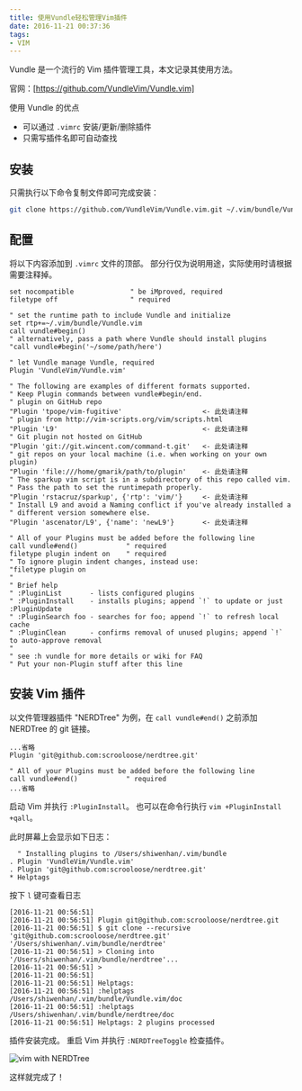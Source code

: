 ```yaml
---
title: 使用Vundle轻松管理Vim插件
date: 2016-11-21 00:37:36
tags:
- VIM
---
```

Vundle 是一个流行的 Vim 插件管理工具，本文记录其使用方法。

官网：[https://github.com/VundleVim/Vundle.vim]

使用 Vundle 的优点

- 可以通过 `.vimrc` 安装/更新/删除插件
- 只需写插件名即可自动查找

## 安装

只需执行以下命令复制文件即可完成安装：

```Bash
git clone https://github.com/VundleVim/Vundle.vim.git ~/.vim/bundle/Vundle.vim
```

## 配置

将以下内容添加到 `.vimrc` 文件的顶部。
部分行仅为说明用途，实际使用时请根据需要注释掉。

```.vimrc
set nocompatible              " be iMproved, required
filetype off                  " required

" set the runtime path to include Vundle and initialize
set rtp+=~/.vim/bundle/Vundle.vim
call vundle#begin()
" alternatively, pass a path where Vundle should install plugins
"call vundle#begin('~/some/path/here')

" let Vundle manage Vundle, required
Plugin 'VundleVim/Vundle.vim'

" The following are examples of different formats supported.
" Keep Plugin commands between vundle#begin/end.
" plugin on GitHub repo
"Plugin 'tpope/vim-fugitive'                    <- 此处请注释
" plugin from http://vim-scripts.org/vim/scripts.html
"Plugin 'L9'                                    <- 此处请注释
" Git plugin not hosted on GitHub
"Plugin 'git://git.wincent.com/command-t.git'   <- 此处请注释
" git repos on your local machine (i.e. when working on your own plugin)
"Plugin 'file:///home/gmarik/path/to/plugin'    <- 此处请注释
" The sparkup vim script is in a subdirectory of this repo called vim.
" Pass the path to set the runtimepath properly.
"Plugin 'rstacruz/sparkup', {'rtp': 'vim/'}     <- 此处请注释
" Install L9 and avoid a Naming conflict if you've already installed a
" different version somewhere else.
"Plugin 'ascenator/L9', {'name': 'newL9'}       <- 此处请注释

" All of your Plugins must be added before the following line
call vundle#end()            " required
filetype plugin indent on    " required
" To ignore plugin indent changes, instead use:
"filetype plugin on
"
" Brief help
" :PluginList       - lists configured plugins
" :PluginInstall    - installs plugins; append `!` to update or just :PluginUpdate
" :PluginSearch foo - searches for foo; append `!` to refresh local cache
" :PluginClean      - confirms removal of unused plugins; append `!` to auto-approve removal
"
" see :h vundle for more details or wiki for FAQ
" Put your non-Plugin stuff after this line
```

## 安装 Vim 插件

以文件管理器插件 "NERDTree" 为例，在 `call vundle#end()` 之前添加 NERDTree 的 git 链接。

```.vimrc
...省略
Plugin 'git@github.com:scrooloose/nerdtree.git'

" All of your Plugins must be added before the following line
call vundle#end()            " required
...省略
```

启动 Vim 并执行 `:PluginInstall`。
也可以在命令行执行 `vim +PluginInstall +qall`。

此时屏幕上会显示如下日志：

```log
  " Installing plugins to /Users/shiwenhan/.vim/bundle     
. Plugin 'VundleVim/Vundle.vim'                            
. Plugin 'git@github.com:scrooloose/nerdtree.git'          
* Helptags                                                 
```

按下 `l` 键可查看日志

```log
[2016-11-21 00:56:51]                                       
[2016-11-21 00:56:51] Plugin git@github.com:scrooloose/nerdtree.git
[2016-11-21 00:56:51] $ git clone --recursive 'git@github.com:scrooloose/nerdtree.git' '/Users/shiwenhan/.vim/bundle/nerdtree'
[2016-11-21 00:56:51] > Cloning into '/Users/shiwenhan/.vim/bundle/nerdtree'...
[2016-11-21 00:56:51] >                                     
[2016-11-21 00:56:51]                                       
[2016-11-21 00:56:51] Helptags:                             
[2016-11-21 00:56:51] :helptags /Users/shiwenhan/.vim/bundle/Vundle.vim/doc
[2016-11-21 00:56:51] :helptags /Users/shiwenhan/.vim/bundle/nerdtree/doc
[2016-11-21 00:56:51] Helptags: 2 plugins processed         
```

插件安装完成。
重启 Vim 并执行 `:NERDTreeToggle` 检查插件。

![vim with NERDTree](/img/vim_NERDTree.png)

这样就完成了！
